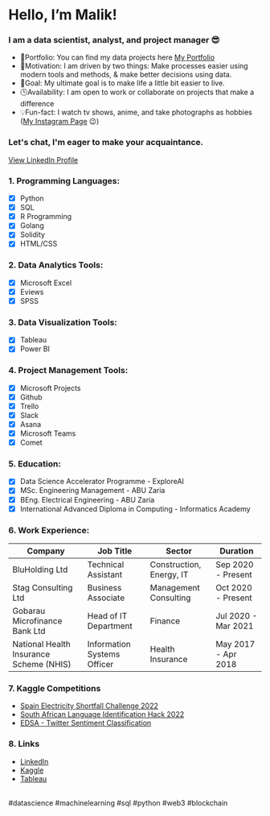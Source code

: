 # Hello, I’m Malik!

### I am a data scientist, analyst, and project manager 😎

- 📝Portfolio: You can find my data projects here [My Portfolio](https://github.com/techmalik/Data-portfolio)
- 🏃Motivation: I am driven by two things: Make processes easier using modern tools and methods, & make better decisions using data.
- 🎯Goal: My ultimate goal is to make life a little bit easier to live. 
- 🕒Availability: I am open to work or collaborate on projects that make a difference
- 💡Fun-fact: I watch tv shows, anime, and take photographs as hobbies ([My Instagram Page](https://instagram.com/maleekh_k) 😉)

### Let's chat, I'm eager to make your acquaintance.
[View LinkedIn Profile](https://www.linkedin.com/in/malik-kabir-mustapha/)

### 1. Programming Languages:
- [x] Python
- [x] SQL
- [x] R Programming
- [x] Golang
- [x] Solidity
- [x] HTML/CSS

### 2. Data Analytics Tools:
- [x] Microsoft Excel
- [x] Eviews
- [x] SPSS

### 3. Data Visualization Tools:
- [x] Tableau
- [x] Power BI

### 4. Project Management Tools:
- [x] Microsoft Projects
- [x] Github
- [x] Trello
- [x] Slack
- [x] Asana
- [x] Microsoft Teams
- [x] Comet

### 5. Education:
- [x] Data Science Accelerator Programme - ExploreAI
- [x] MSc. Engineering Management - ABU Zaria
- [x] BEng. Electrical Engineering - ABU Zaria
- [x] International Advanced Diploma in Computing - Informatics Academy  

### 6. Work Experience:

| Company                                   | Job Title                        | Sector                   |Duration            |
| ------------------------------------------| ---------------------------------|--------------------------|--------------------|
| BluHolding Ltd                            | Technical Assistant              | Construction, Energy, IT |Sep 2020 - Present  |
| Stag Consulting Ltd                       | Business Associate               | Management Consulting    |Oct 2020 - Present  |
| Gobarau Microfinance Bank Ltd             | Head of IT Department            | Finance                  |Jul 2020 - Mar 2021 |
| National Health Insurance Scheme (NHIS)   | Information Systems Officer      | Health Insurance         |May 2017 - Apr 2018 |

### 7. Kaggle Competitions
- [Spain Electricity Shortfall Challenge 2022](https://www.kaggle.com/competitions/spain-electricity-shortfall-challenge-2022)
- [South African Language Identification Hack 2022](https://www.kaggle.com/competitions/south-african-language-identification-hack-2022)
- [EDSA - Twitter Sentiment Classification](https://www.kaggle.com/competitions/edsa-sentiment-classification)

### 8. Links
- [LinkedIn](https://www.linkedin.com/in/malik-kabir-mustapha/)
- [Kaggle](https://kaggle.com/emnice)
- [Tableau](https://public.tableau.com/app/profile/malik.kabir.mustapha)

</br>
#datascience #machinelearning #sql #python #web3 #blockchain 
